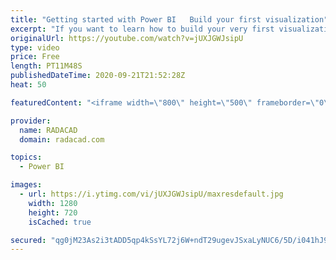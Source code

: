 ```yaml
---
title: "Getting started with Power BI   Build your first visualization"
excerpt: "If you want to learn how to build your very first visualization using Power BI Desktop, watch this simple demo and learn how to do it yourself.  To download the data source for this sample, go to my article here: https://radacad.com/power-bi-desktop-the-first-experience   *******************   Want to"
originalUrl: https://youtube.com/watch?v=jUXJGWJsipU
type: video
price: Free
length: PT11M48S
publishedDateTime: 2020-09-21T21:52:28Z
heat: 50

featuredContent: "<iframe width=\"800\" height=\"500\" frameborder=\"0\" src=\"https://www.youtube.com/embed/jUXJGWJsipU\" allow=\"accelerometer; autoplay; encrypted-media; gyroscope; picture-in-picture\" allowfullscreen></iframe>"

provider:
  name: RADACAD
  domain: radacad.com

topics:
  - Power BI

images:
  - url: https://i.ytimg.com/vi/jUXJGWJsipU/maxresdefault.jpg
    width: 1280
    height: 720
    isCached: true

secured: "qg0jM23As2i3tADD5qp4kSsYL72j6W+ndT29ugevJSxaLyNUC6/5D/i041hJ9Y3Pk/s49DmyxpJ3Zl1xYUjappLy3JUpuqPzS3eZXb8Xev22VIfkp0V3V+oKi2zB06sYjA+Jp66IWNHvoF6LI2t9YXeopH64OLuC+3amxwZtmOgoXB64teQmLd3Ov/76oi40zvIX125G24g1al/3pWAFEvjuDY7dTTFXJLAvdU3gCDTLK0Wy+Ed4D6J75joQ1lOSrJgDWY+HILz0AZjrN3S1ZLwl4tGaV50QTfk36PjbVOnQA9bZZ2e0kznTK7zypW4Er/vX6qmORHxvnvbD0Oj3PDTViQS9zI05x2BEYBcDiu/mtdH1DrXsU0bD0Z4eSK7E3mlfBQIHNW16NUt19dWnXSaVQ2rwmGALcPKR6MlL/vA=;FT36pIcBZVJVSPuZHBaUTw=="
---
```


